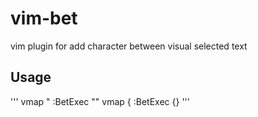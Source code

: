 # vim-bet
vim plugin for add character between visual selected text

## Usage
'''
vmap <Leader>" :<C-u>BetExec ""<Enter>
vmap <Leader>{ :<C-u>BetExec {}<Enter>
'''
